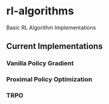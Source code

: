 # rl-algorithms
Basic RL Algorithm Implementations

## Current Implementations

### Vanilla Policy Gradient

### Proximal Policy Optimization

### TRPO